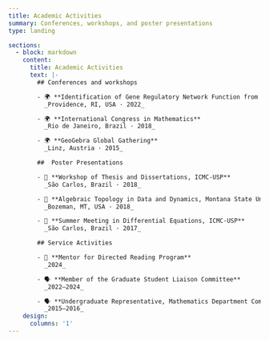 ```yaml
---
title: Academic Activities
summary: Conferences, workshops, and poster presentations
type: landing

sections:
  - block: markdown
    content:
      title: Academic Activities
      text: |-
        ## Conferences and workshops

        - 🌍 **Identification of Gene Regulatory Network Function from Data**  
          _Providence, RI, USA · 2022_

        - 🌍 **International Congress in Mathematics**  
          _Rio de Janeiro, Brazil · 2018_

        - 🌍 **GeoGebra Global Gathering**  
          _Linz, Austria · 2015_

        ##  Poster Presentations

        - 🧾 **Workshop of Thesis and Dissertations, ICMC-USP**  
          _São Carlos, Brazil · 2018_

        - 🧾 **Algebraic Topology in Data and Dynamics, Montana State University**  
          _Bozeman, MT, USA · 2018_

        - 🧾 **Summer Meeting in Differential Equations, ICMC-USP**  
          _São Carlos, Brazil · 2017_

        ## Service Activities

        - 🤝 **Mentor for Directed Reading Program**  
          _2024_

        - 🗣️ **Member of the Graduate Student Liaison Committee**  
          _2022–2024_

        - 🗣️ **Undergraduate Representative, Mathematics Department Committee**  
          _2015–2016_
    design:
      columns: '1'
---
```

